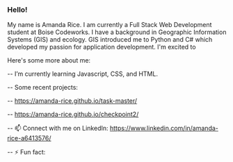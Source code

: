 ### Hello!

My name is Amanda Rice. I am currently a Full Stack Web Development student at Boise Codeworks. I have a background in Geographic Information Systems (GIS) and ecology. GIS introduced me to Python and C# which developed my passion for application development. I'm excited to 

Here's some more about me:


-- I’m currently learning Javascript, CSS, and HTML.

-- Some recent projects:

-- https://amanda-rice.github.io/task-master/

-- https://amanda-rice.github.io/checkpoint2/ 

-- 📫 Connect with me on LinkedIn: https://www.linkedin.com/in/amanda-rice-a6413576/

-- ⚡ Fun fact:
